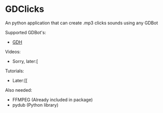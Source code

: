 # GDClicks
An python application that can create .mp3 clicks sounds using any GDBot

Supported GDBot's:
- [GDH](https://github.com/TobyAdd/GDH)

Videos:
- Sorry, later:[

Tutorials:
- Later:[[

Also needed:
- FFMPEG (Already included in package)
- pydub (Python library)
